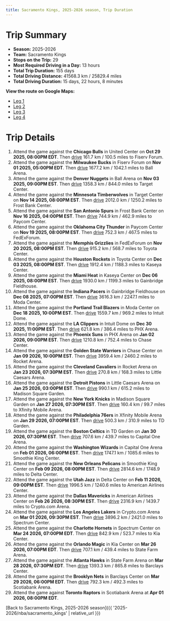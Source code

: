 ```yaml
---
title: Sacramento Kings, 2025-2026 season, Trip Duration
---
```


# Trip Summary
- **Season:** 2025-2026
- **Team:** Sacramento Kings
- **Stops on the Trip:** 29
- **Most Required Driving in a Day:** 13 hours
- **Total Trip Duration:** 155 days
- **Total Driving Distance:** 41568.3 km / 25829.4 miles
- **Total Driving Duration:** 15 days, 22 hours, 8 minutes

**View the route on Google Maps:**
- [Leg 1](https://www.google.com/maps/dir/United+Center+Chicago+IL/Fiserv+Forum+Milwaukee+WI/Ball+Arena+Denver+CO/Target+Center+Minneapolis+MN/Frost+Bank+Center+San+Antonio+TX/Paycom+Center+Oklahoma+City+OK/FedExForum+Memphis+TN/Toyota+Center+Houston+TX/Kaseya+Center+Miami+FL/Gainbridge+Fieldhouse+Indianapolis+IN)
- [Leg 2](https://www.google.com/maps/dir/Gainbridge+Fieldhouse+Indianapolis+IN/Moda+Center+Portland+OR/Intuit+Dome+Inglewood+CA/PHX+Arena+Phoenix+AZ/Chase+Center+San+Francisco+CA/Rocket+Arena+Cleveland+OH/Little+Caesars+Arena+Detroit+MI/Madison+Square+Garden+New+York+NY/Xfinity+Mobile+Arena+Philadelphia+PA/TD+Garden+Boston+MA)
- [Leg 3](https://www.google.com/maps/dir/TD+Garden+Boston+MA/Capital+One+Arena+Washington+DC/Smoothie+King+Center+New+Orleans+LA/Delta+Center+Salt+Lake+City+UT/American+Airlines+Center+Dallas+TX/Crypto.com+Arena+Los+Angeles+CA/Spectrum+Center+Charlotte+NC/Kia+Center+Orlando+FL/State+Farm+Arena+Atlanta+GA/Barclays+Center+Brooklyn+NY)
- [Leg 4](https://www.google.com/maps/dir/Barclays+Center+Brooklyn+NY/Scotiabank+Arena+Toronto+ON)

# Trip Details
1. Attend the game against the **Chicago Bulls** in United Center on **Oct 29 2025, 08:00PM EDT**. Then [drive](https://www.google.com/maps/dir/United+Center+Chicago+IL/Fiserv+Forum+Milwaukee+WI) 161.7 km / 100.5 miles to Fiserv Forum.
2. Attend the game against the **Milwaukee Bucks** in Fiserv Forum on **Nov 01 2025, 05:00PM EDT**. Then [drive](https://www.google.com/maps/dir/Fiserv+Forum+Milwaukee+WI/Ball+Arena+Denver+CO) 1677.2 km / 1042.1 miles to Ball Arena.
3. Attend the game against the **Denver Nuggets** in Ball Arena on **Nov 03 2025, 09:00PM EST**. Then [drive](https://www.google.com/maps/dir/Ball+Arena+Denver+CO/Target+Center+Minneapolis+MN) 1358.3 km / 844.0 miles to Target Center.
4. Attend the game against the **Minnesota Timberwolves** in Target Center on **Nov 14 2025, 08:00PM EST**. Then [drive](https://www.google.com/maps/dir/Target+Center+Minneapolis+MN/Frost+Bank+Center+San+Antonio+TX) 2012.0 km / 1250.2 miles to Frost Bank Center.
5. Attend the game against the **San Antonio Spurs** in Frost Bank Center on **Nov 16 2025, 04:00PM EST**. Then [drive](https://www.google.com/maps/dir/Frost+Bank+Center+San+Antonio+TX/Paycom+Center+Oklahoma+City+OK) 744.9 km / 462.9 miles to Paycom Center.
6. Attend the game against the **Oklahoma City Thunder** in Paycom Center on **Nov 19 2025, 08:00PM EST**. Then [drive](https://www.google.com/maps/dir/Paycom+Center+Oklahoma+City+OK/FedExForum+Memphis+TN) 752.3 km / 467.5 miles to FedExForum.
7. Attend the game against the **Memphis Grizzlies** in FedExForum on **Nov 20 2025, 08:00PM EST**. Then [drive](https://www.google.com/maps/dir/FedExForum+Memphis+TN/Toyota+Center+Houston+TX) 915.2 km / 568.7 miles to Toyota Center.
8. Attend the game against the **Houston Rockets** in Toyota Center on **Dec 03 2025, 08:00PM EST**. Then [drive](https://www.google.com/maps/dir/Toyota+Center+Houston+TX/Kaseya+Center+Miami+FL) 1912.4 km / 1188.3 miles to Kaseya Center.
9. Attend the game against the **Miami Heat** in Kaseya Center on **Dec 06 2025, 08:00PM EST**. Then [drive](https://www.google.com/maps/dir/Kaseya+Center+Miami+FL/Gainbridge+Fieldhouse+Indianapolis+IN) 1930.0 km / 1199.3 miles to Gainbridge Fieldhouse.
10. Attend the game against the **Indiana Pacers** in Gainbridge Fieldhouse on **Dec 08 2025, 07:00PM EST**. Then [drive](https://www.google.com/maps/dir/Gainbridge+Fieldhouse+Indianapolis+IN/Moda+Center+Portland+OR) 3616.3 km / 2247.1 miles to Moda Center.
11. Attend the game against the **Portland Trail Blazers** in Moda Center on **Dec 18 2025, 10:00PM EST**. Then [drive](https://www.google.com/maps/dir/Moda+Center+Portland+OR/Intuit+Dome+Inglewood+CA) 1559.7 km / 969.2 miles to Intuit Dome.
12. Attend the game against the **LA Clippers** in Intuit Dome on **Dec 30 2025, 11:00PM EST**. Then [drive](https://www.google.com/maps/dir/Intuit+Dome+Inglewood+CA/PHX+Arena+Phoenix+AZ) 621.8 km / 386.4 miles to PHX Arena.
13. Attend the game against the **Phoenix Suns** in PHX Arena on **Jan 02 2026, 09:00PM EST**. Then [drive](https://www.google.com/maps/dir/PHX+Arena+Phoenix+AZ/Chase+Center+San+Francisco+CA) 1210.8 km / 752.4 miles to Chase Center.
14. Attend the game against the **Golden State Warriors** in Chase Center on **Jan 09 2026, 10:00PM EST**. Then [drive](https://www.google.com/maps/dir/Chase+Center+San+Francisco+CA/Rocket+Arena+Cleveland+OH) 3959.4 km / 2460.2 miles to Rocket Arena.
15. Attend the game against the **Cleveland Cavaliers** in Rocket Arena on **Jan 23 2026, 07:30PM EST**. Then [drive](https://www.google.com/maps/dir/Rocket+Arena+Cleveland+OH/Little+Caesars+Arena+Detroit+MI) 270.8 km / 168.3 miles to Little Caesars Arena.
16. Attend the game against the **Detroit Pistons** in Little Caesars Arena on **Jan 25 2026, 03:00PM EST**. Then [drive](https://www.google.com/maps/dir/Little+Caesars+Arena+Detroit+MI/Madison+Square+Garden+New+York+NY) 990.1 km / 615.2 miles to Madison Square Garden.
17. Attend the game against the **New York Knicks** in Madison Square Garden on **Jan 27 2026, 07:30PM EST**. Then [drive](https://www.google.com/maps/dir/Madison+Square+Garden+New+York+NY/Xfinity+Mobile+Arena+Philadelphia+PA) 160.4 km / 99.7 miles to Xfinity Mobile Arena.
18. Attend the game against the **Philadelphia 76ers** in Xfinity Mobile Arena on **Jan 29 2026, 07:00PM EST**. Then [drive](https://www.google.com/maps/dir/Xfinity+Mobile+Arena+Philadelphia+PA/TD+Garden+Boston+MA) 500.3 km / 310.9 miles to TD Garden.
19. Attend the game against the **Boston Celtics** in TD Garden on **Jan 30 2026, 07:30PM EST**. Then [drive](https://www.google.com/maps/dir/TD+Garden+Boston+MA/Capital+One+Arena+Washington+DC) 707.6 km / 439.7 miles to Capital One Arena.
20. Attend the game against the **Washington Wizards** in Capital One Arena on **Feb 01 2026, 06:00PM EST**. Then [drive](https://www.google.com/maps/dir/Capital+One+Arena+Washington+DC/Smoothie+King+Center+New+Orleans+LA) 1747.1 km / 1085.6 miles to Smoothie King Center.
21. Attend the game against the **New Orleans Pelicans** in Smoothie King Center on **Feb 09 2026, 08:00PM EST**. Then [drive](https://www.google.com/maps/dir/Smoothie+King+Center+New+Orleans+LA/Delta+Center+Salt+Lake+City+UT) 2814.6 km / 1748.9 miles to Delta Center.
22. Attend the game against the **Utah Jazz** in Delta Center on **Feb 11 2026, 09:00PM EST**. Then [drive](https://www.google.com/maps/dir/Delta+Center+Salt+Lake+City+UT/American+Airlines+Center+Dallas+TX) 1996.5 km / 1240.6 miles to American Airlines Center.
23. Attend the game against the **Dallas Mavericks** in American Airlines Center on **Feb 26 2026, 08:30PM EST**. Then [drive](https://www.google.com/maps/dir/American+Airlines+Center+Dallas+TX/Crypto.com+Arena+Los+Angeles+CA) 2316.9 km / 1439.7 miles to Crypto.com Arena.
24. Attend the game against the **Los Angeles Lakers** in Crypto.com Arena on **Mar 01 2026, 09:30PM EST**. Then [drive](https://www.google.com/maps/dir/Crypto.com+Arena+Los+Angeles+CA/Spectrum+Center+Charlotte+NC) 3896.2 km / 2421.0 miles to Spectrum Center.
25. Attend the game against the **Charlotte Hornets** in Spectrum Center on **Mar 24 2026, 07:00PM EDT**. Then [drive](https://www.google.com/maps/dir/Spectrum+Center+Charlotte+NC/Kia+Center+Orlando+FL) 842.9 km / 523.7 miles to Kia Center.
26. Attend the game against the **Orlando Magic** in Kia Center on **Mar 26 2026, 07:00PM EDT**. Then [drive](https://www.google.com/maps/dir/Kia+Center+Orlando+FL/State+Farm+Arena+Atlanta+GA) 707.1 km / 439.4 miles to State Farm Arena.
27. Attend the game against the **Atlanta Hawks** in State Farm Arena on **Mar 28 2026, 07:30PM EDT**. Then [drive](https://www.google.com/maps/dir/State+Farm+Arena+Atlanta+GA/Barclays+Center+Brooklyn+NY) 1393.3 km / 865.8 miles to Barclays Center.
28. Attend the game against the **Brooklyn Nets** in Barclays Center on **Mar 29 2026, 06:00PM EDT**. Then [drive](https://www.google.com/maps/dir/Barclays+Center+Brooklyn+NY/Scotiabank+Arena+Toronto+ON) 792.3 km / 492.3 miles to Scotiabank Arena.
29. Attend the game against **Toronto Raptors** in Scotiabank Arena at **Apr 01 2026, 08:00PM EDT**.

[Back to Sacramento Kings, 2025-2026 season]({{ '2025-2026/nba/sacramento_kings' | relative_url }})

